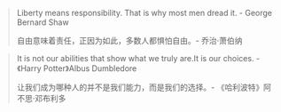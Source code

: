



> Liberty means responsibility. That is why most men dread it. - George Bernard Shaw
> 
> 自由意味着责任，正因为如此，多数人都惧怕自由。- 乔治·萧伯纳

> It is not our abilities that show what we truly are.It is our choices. - 《Harry Potter》Albus Dumbledore
> 
> 让我们成为哪种人的并不是我们能力，而是我们的选择。- 《哈利波特》阿不思·邓布利多
